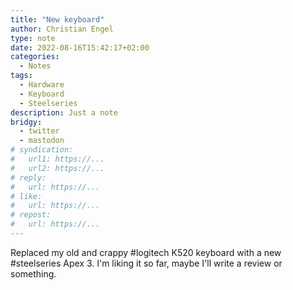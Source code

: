 ```yaml
---
title: "New keyboard"
author: Christian Engel
type: note
date: 2022-08-16T15:42:17+02:00
categories:
  - Notes
tags:
  - Hardware
  - Keyboard
  - Steelseries
description: Just a note
bridgy:
  - twitter
  - mastodon
# syndication:
#   url1: https://...
#   url2: https://...
# reply:
#   url: https://...
# like:
#   url: https://...
# repost:
#   url: https://...
---
```


Replaced my old and crappy #logitech K520 keyboard with a new #steelseries Apex 3. I'm liking it so far, maybe I'll write a review or something.
